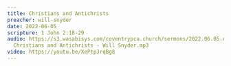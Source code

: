 ```yaml
---
title: Christians and Antichrists
preacher: will-snyder
date: 2022-06-05
scripture: 1 John 2:18-29
audio: https://s3.wasabisys.com/coventrypca.church/sermons/2022.06.05.A
  Christians and Antichrists - Will Snyder.mp3
video: https://youtu.be/XePtpJrqBg8
---
```

